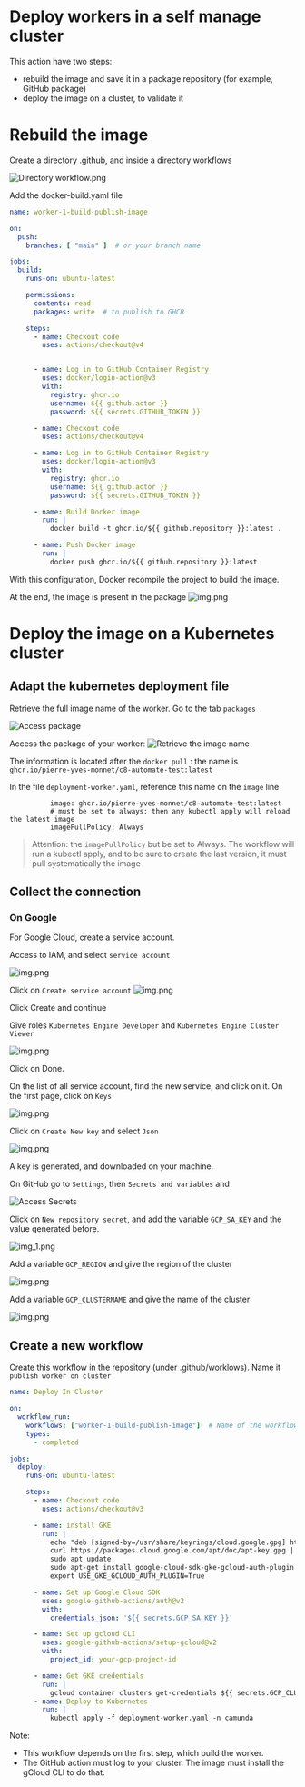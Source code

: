 # Deploy workers in a self manage cluster

This action have two steps:
* rebuild the image and save it in a package repository (for example, GitHub package)
* deploy the image on a cluster, to validate it

# Rebuild the image
Create a directory .github, and inside a directory workflows


![Directory workflow.png](images/GitHubAction.png)

Add the docker-build.yaml file

```yaml
name: worker-1-build-publish-image

on:
  push:
    branches: [ "main" ]  # or your branch name

jobs:
  build:
    runs-on: ubuntu-latest

    permissions:
      contents: read
      packages: write  # to publish to GHCR

    steps:
      - name: Checkout code
        uses: actions/checkout@v4


      - name: Log in to GitHub Container Registry
        uses: docker/login-action@v3
        with:
          registry: ghcr.io
          username: ${{ github.actor }}
          password: ${{ secrets.GITHUB_TOKEN }}

      - name: Checkout code
        uses: actions/checkout@v4

      - name: Log in to GitHub Container Registry
        uses: docker/login-action@v3
        with:
          registry: ghcr.io
          username: ${{ github.actor }}
          password: ${{ secrets.GITHUB_TOKEN }}

      - name: Build Docker image
        run: |
          docker build -t ghcr.io/${{ github.repository }}:latest .

      - name: Push Docker image
        run: |
          docker push ghcr.io/${{ github.repository }}:latest
```

With this configuration, Docker recompile the project to build the image.

At the end, the image is present in the package
![img.png](images/GitHub-CheckPackagePublished.png)

# Deploy the image on a Kubernetes cluster

## Adapt the kubernetes deployment file

Retrieve the full image name of the worker. Go to the tab `packages` 

![Access package](images/GitHub-AccessPackages.png)

Access the package of your worker:
![Retrieve the image name](images/GitHub-GetImageName.png)

The information is located after the `docker pull` : the name is `ghcr.io/pierre-yves-monnet/c8-automate-test:latest`

In the file `deployment-worker.yaml`, reference this name on the `image` line:

```
          image: ghcr.io/pierre-yves-monnet/c8-automate-test:latest
          # must be set to always: then any kubectl apply will reload the latest image
          imagePullPolicy: Always
```

> Attention: the `imagePullPolicy` but be set to Always. The workflow will run a kubectl apply, and to be sure to create the last version, it must pull systematically the image  
 

## Collect the connection

### On Google
 
For Google Cloud, create a service account.

Access to IAM, and select `service account`

![img.png](images/Google-IAMServiceAccount.png)

Click on `Create service account`
![img.png](images/Google-ServiceAccount-name.png)

Click Create and continue

Give roles `Kubernetes Engine Developer` and `Kubernetes Engine Cluster Viewer`

![img.png](images/Google-ServiceAccount-Roles.png)

Click on Done.

On the list of all service account, find the new service, and click on it. On the first page, click on `Keys`

![img.png](images/Google-SerciceAccount-Keys.png)

Click on `Create New key` and select `Json`

![img.png](images/Google-ServiceAccount-AddJsonKey.png)

A key is generated, and downloaded on your machine.



On GitHub go to `Settings`, then `Secrets and variables` and 

![Access Secrets](images/GitHub-AccessSecrets.png)

Click on `New repository secret`, and add the variable `GCP_SA_KEY` and the value generated before.

![img_1.png](images/GitHub-Google-AddGCPKey.png)

Add a variable `GCP_REGION` and give the region of the cluster

![img.png](images/GithHub-Google-Region.png)

Add a variable `GCP_CLUSTERNAME` and give the name of the cluster

![img.png](images/GithHub-Google-ClusterName.png)
## Create a new workflow
Create this workflow in the repository (under .github/worklows). Name it `publish worker on cluster`

```yaml
name: Deploy In Cluster

on:
  workflow_run:
    workflows: ["worker-1-build-publish-image"]  # Name of the workflow to depend on
    types:
      - completed

jobs:
  deploy:
    runs-on: ubuntu-latest

    steps:
      - name: Checkout code
        uses: actions/checkout@v3

      - name: install GKE
        run: |
          echo "deb [signed-by=/usr/share/keyrings/cloud.google.gpg] https://packages.cloud.google.com/apt cloud-sdk main" | sudo tee -a /etc/apt/sources.list.d/google-cloud-sdk.list
          curl https://packages.cloud.google.com/apt/doc/apt-key.gpg | sudo apt-key --keyring /usr/share/keyrings/cloud.google.gpg add -
          sudo apt update
          sudo apt-get install google-cloud-sdk-gke-gcloud-auth-plugin kubectl
          export USE_GKE_GCLOUD_AUTH_PLUGIN=True

      - name: Set up Google Cloud SDK
        uses: google-github-actions/auth@v2
        with:
          credentials_json: '${{ secrets.GCP_SA_KEY }}'

      - name: Set up gcloud CLI
        uses: google-github-actions/setup-gcloud@v2
        with:
          project_id: your-gcp-project-id

      - name: Get GKE credentials
        run: |
          gcloud container clusters get-credentials ${{ secrets.GCP_CLUSTERNAME }} --region ${{ secrets.GCP_REGION }}
      - name: Deploy to Kubernetes
        run: |
          kubectl apply -f deployment-worker.yaml -n camunda
```

Note: 
* This workflow depends on the first step, which build the worker.
* The GitHub action must log to your cluster. The image must install the gCloud CLI to do that.

